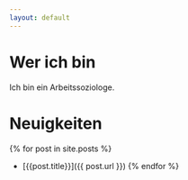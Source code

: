 ```yaml
---
layout: default
---
```


# Wer ich bin

Ich bin ein Arbeitssoziologe.

# Neuigkeiten

{% for post in site.posts %}
* [{{post.title}}]({{ post.url }})
{% endfor %}
